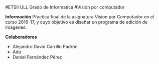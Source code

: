 #ETSII ULL Grado de Informatica
#Vision por computador

**Información** 
Pŕactica final de la asignatura Vision por Computador en el curso 2016-17, y cuyo objetivo es diseñar un programa de edición de imagenes.

**Colaboradores** 
* Alejandro David Carrillo Padrón
* Adu
* Daniel Fernández Pérez

